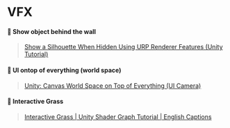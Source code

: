 # VFX

#### 💫 Show object behind the wall

> [Show a Silhouette When Hidden Using URP Renderer Features (Unity Tutorial)](https://www.youtube.com/watch?v=GAh225QNpm0&ab_channel=KetraGames)

#### 💫 UI ontop of everything (world space)

> [Unity: Canvas World Space on Top of Everything (UI Camera)](https://www.youtube.com/watch?v=uGJ1L0xnEb4&ab_channel=Fix)

#### 💫 Interactive Grass

> [Interactive Grass | Unity Shader Graph Tutorial | English Captions](https://www.youtube.com/watch?v=e5dxF8Ojhhc&ab_channel=GameSlave)
